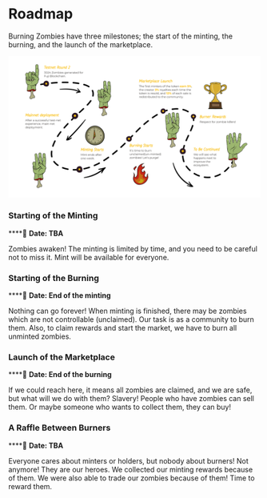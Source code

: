 # Roadmap

Burning Zombies have three milestones; the start of the minting, the burning, and the launch of the marketplace.

![](.gitbook/assets/roadmap-black.png)

### Starting of the Minting

****:date: **Date: TBA**

Zombies awaken! The minting is limited by time, and you need to be careful not to miss it. Mint will be available for everyone.

### Starting of the Burning

****:date: **Date: End of the minting**

Nothing can go forever! When minting is finished, there may be zombies which are not controllable (unclaimed). Our task is as a community to burn them. Also, to claim rewards and start the market, we have to burn all unminted zombies.

### Launch of the Marketplace

****:date: **Date: End of the burning**

If we could reach here, it means all zombies are claimed, and we are safe, but what will we do with them? Slavery! People who have zombies can sell them. Or maybe someone who wants to collect them, they can buy!

### A Raffle Between Burners

****:date: **Date: TBA**

Everyone cares about minters or holders, but nobody about burners! Not anymore! They are our heroes. We collected our minting rewards because of them. We were also able to trade our zombies because of them! Time to reward them.
